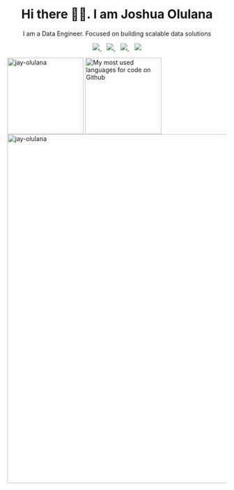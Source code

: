 <h1 align='center'>Hi there 👋🏾. I am Joshua Olulana</h1>
<p align='center'>I am a Data Engineer. Focused on building scalable data solutions</p>

<p align='center'>
	<!-- <a href="" target="_blank">
		<img src="https://img.shields.io/badge/WHATSAPP-%2325D366.svg?&style=for-the-badge&logo=whatsapp&logoColor=white" />
	</a>&nbsp;&nbsp; -->
	<a href="https://twitter.com/jay_olulana" target="_blank">
		<img src="https://img.shields.io/badge/twitter-%231DA1F2.svg?&style=for-the-badge&logo=twitter&logoColor=white" />
	</a>&nbsp;&nbsp;
	<a href="https://www.linkedin.com/in/joshua-olulana/" target="_blank">
		<img src="https://img.shields.io/badge/linkedin-%230077B5.svg?&style=for-the-badge&logo=linkedin&logoColor=white" />
	</a>&nbsp;&nbsp;
	<a href="mailto:jayolulana@gmail.com" target="_blank">
		<img src="https://img.shields.io/badge/email me-%23D14836.svg?&style=for-the-badge&logo=gmail&logoColor=white" />
	</a>&nbsp;&nbsp;
	     	<img src="https://gpvc.arturio.dev/jay-olulana" />
</p>

<div>
  <p>
    <img height="175" align="center" src="https://github-readme-stats.vercel.app/api?username=jay-olulana&show_icons=true&locale=en&default&count_private=true&theme=radical" alt="jay-olulana" />
    <img height="175" align="center" src="https://github-readme-stats.vercel.app/api/top-langs/?username=jay-olulana&layout=compact&count_private=true&theme=radical" alt="My most used languages for code on Github" />
    <img width="800" align="center" src="https://github-readme-streak-stats.herokuapp.com/?user=jay-olulana&theme=blood-dark&background=000000" alt="jay-olulana"/>
  </p>
</div>

